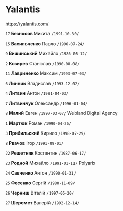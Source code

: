 # Yalantis

https://yalantis.com/

`17` **Безносов** Микита `/1991-10-30/`

`15` **Васильченко** Павло `/1996-07-24/`

`9` **Вишинський** Михайло `/1986-05-12/`

`2` **Козирев** Станiслав `/1990-08-08/`

`11` **Лавриненко** Максим `/1993-07-03/`

`6` **Линник** Владислав `/1993-12-02/`

`4` **Литвин** Антон `/1991-04-03/`

`7` **Литвинчук** Олександр `/1996-01-04/`

`8` **Малий** Евген `/1997-03-07/` Webland Digital Agency

`1` **Мартюк** Роман `/1990-04-26/`

`3` **Прибильский** Кирило `/1998-07-29/`

`8` **Рвачов** Iгор `/1991-09-01/`

`22` **Решетняк** Костянтин `/1987-06-17/`

`23` **Родной** Михайло `/1991-01-11/` Polyarix

`24` **Савченко** Антон `/1990-01-31/`

`25` **Фесенко** Сергiй `/1980-11-09/`

`26` **Черниш** Вiталiй `/1997-05-20/`

`27` **Шеремет** Валерiй `/1992-12-14/`
